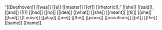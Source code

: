 “[[Beethoven]] [[was]] [[a]] [[master]] [[of]] [[rhetoric]],” [[she]] [[said]], [[and]] [[I]] [[had]] [[no]] [[idea]] [[what]] [[she]] [[meant]] [[til]] [[she]] [[had]] [[Louise]] [[play]] [[me]] [[the]] [[piano]] [[variations]] [[of]] [[the]] [[same]] [[name]].
